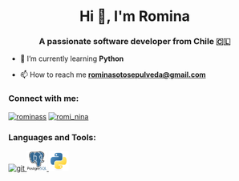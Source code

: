 <h1 align="center">Hi 👋, I'm Romina</h1>
<h3 align="center">A passionate software developer from Chile 🇨🇱</h3>

- 🌱 I’m currently learning **Python**

- 📫 How to reach me **rominasotosepulveda@gmail.com**

<h3 align="left">Connect with me:</h3>
<p align="left">
<a href="https://linkedin.com/in/rominass" target="blank"><img align="center" src="https://raw.githubusercontent.com/rahuldkjain/github-profile-readme-generator/master/src/images/icons/Social/linked-in-alt.svg" alt="rominass" height="30" width="40" /></a>
<a href="https://instagram.com/romi_nina" target="blank"><img align="center" src="https://raw.githubusercontent.com/rahuldkjain/github-profile-readme-generator/master/src/images/icons/Social/instagram.svg" alt="romi_nina" height="30" width="40" /></a>
</p>

<h3 align="left">Languages and Tools:</h3>
<p align="left"> <a href="https://git-scm.com/" target="_blank" rel="noreferrer"> <img src="https://www.vectorlogo.zone/logos/git-scm/git-scm-icon.svg" alt="git" width="40" height="40"/> </a> <a href="https://www.postgresql.org" target="_blank" rel="noreferrer"> <img src="https://raw.githubusercontent.com/devicons/devicon/master/icons/postgresql/postgresql-original-wordmark.svg" alt="postgresql" width="40" height="40"/> </a> <a href="https://www.python.org" target="_blank" rel="noreferrer"> <img src="https://raw.githubusercontent.com/devicons/devicon/master/icons/python/python-original.svg" alt="python" width="40" height="40"/> </a> </p>

